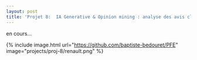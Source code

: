```yaml
---
layout: post
title: 'Projet 8:  IA Generative & Opinion mining : analyse des avis clients en ligne'
---
```


en cours...

{% include image.html url="https://github.com/baptiste-bedouret/PFE" image="projects/proj-8/renault.png" %}